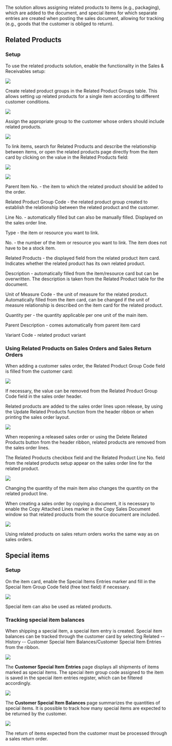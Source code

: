 The solution allows assigning related products to items (e.g., packaging), which are added to the document, and special items for which separate entries are created when posting the sales document, allowing for tracking (e.g., goods that the customer is obliged to return).

## Related Products

### Setup

To use the related products solution, enable the functionality in the Sales & Receivables setup:

![][1]

Create related product groups in the Related Product Groups table. This allows setting up related products for a single item according to different customer conditions.

![][2]

Assign the appropriate group to the customer whose orders should include related products.

![][3]

To link items, search for Related Products and describe the relationship between items, or open the related products page directly from the item card by clicking on the value in the Related Products field:

![][4]

![][5]

Parent Item No. - the item to which the related product should be added to the order.

Related Product Group Code - the related product group created to establish the relationship between the related product and the customer.

Line No. - automatically filled but can also be manually filled. Displayed on the sales order line.

Type - the item or resource you want to link.

No. - the number of the item or resource you want to link. The item does not have to be a stock item.

Related Products - the displayed field from the related product item card. Indicates whether the related product has its own related product.

Description - automatically filled from the item/resource card but can be overwritten. The description is taken from the Related Product table for the document.

Unit of Measure Code - the unit of measure for the related product. Automatically filled from the item card, can be changed if the unit of measure relationship is described on the item card for the related product.

Quantity per - the quantity applicable per one unit of the main item.

Parent Description - comes automatically from parent item card

Variant Code - related product variant

### Using Related Products on Sales Orders and Sales Return Orders

When adding a customer sales order, the Related Product Group Code field is filled from the customer card:

![][6]

If necessary, the value can be removed from the Related Product Group Code field in the sales order header.

Related products are added to the sales order lines upon release, by using the Update Related Products function from the header ribbon or when printing the sales order layout.

![][7]

When reopening a released sales order or using the Delete Related Products button from the header ribbon, related products are removed from the sales order lines.

The Related Products checkbox field and the Related Product Line No. field from the related products setup appear on the sales order line for the related product.

![][8]

Changing the quantity of the main item also changes the quantity on the related product line.

When creating a sales order by copying a document, it is necessary to enable the Copy Attached Lines marker in the Copy Sales Document window so that related products from the source document are included.

![][13]

Using related products on sales return orders works the same way as on sales orders.

## Special items

### Setup

On the item card, enable the Special Items Entries marker and fill in the Special Item Group Code field (free text field) if necessary.

![][9]

Special item can also be used as related products.

### Tracking special item balances

When shipping a special item, a special item entry is created. Special item balances can be tracked through the customer card by selecting Related -- History -- Customer Special Item Balances/Customer Special Item Entries from the ribbon.

![][10]

The **Customer Special Item Entries** page displays all shipments of items marked as special items. The special item group code assigned to the item is saved in the special item entries register, which can be filtered accordingly.

![][11]

The **Customer Special Item Balances** page summarizes the quantities of special items. It is possible to track how many special items are expected to be returned by the customer.

![][12]

The return of items expected from the customer must be processed through a sales return order.

  [1]: ./media/image1eng.png
  [2]: ./media/image2eng.png
  [3]: ./media/image3eng.png
  [4]: ./media/image4eng.png
  [5]: ./media/image5eng.png
  [6]: ./media/image6eng.png
  [7]: ./media/image7eng.png
  [8]: ./media/image8eng.png
  [9]: ./media/image9eng.png
  [10]: ./media/image10eng.png
  [11]: ./media/image11eng.png
  [12]: ./media/image12eng.png
  [13]: ./media/image13eng.png